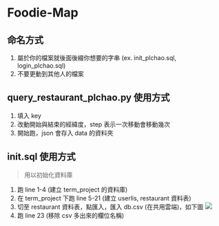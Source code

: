 # Foodie-Map
## 命名方式
1. 屬於你的檔案就後面後綴你想要的字串 (ex. init_plchao.sql, login_plchao.sql)
2. 不要更動到其他人的檔案
## query_restaurant_plchao.py 使用方式
1. 填入 key
2. 改動開始與結束的經緯度，step 表示一次移動會移動幾次
3. 開始跑，json 會存入 data 的資料夾
## init.sql 使用方式
> 用以初始化資料庫
1. 跑 line 1-4 (建立 term_project 的資料庫)
2. 在 term_project 下跑 line 5-21 (建立 userlis, restaurant 資料表)
3. 切至 restaurant 資料表，點匯入，匯入 db.csv (在共用雲端)，如下圖
![](https://i.imgur.com/bsV5wqT.png)
4. 跑 line 23 (移除 csv 多出來的欄位名稱)